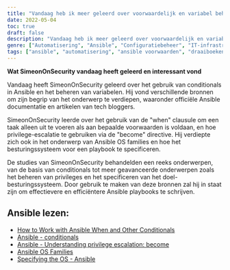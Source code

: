 ```yaml
---
title: "Vandaag heb ik meer geleerd over voorwaardelijk en variabel beheer van Ansible"
date: 2022-05-04
toc: true
draft: false
description: "Vandaag heb ik meer geleerd over voorwaardelijk en variabel beheer van Ansible"
genre: ["Automatisering", "Ansible", "Configuratiebeheer", "IT-infrastructuur", "DevOps", "Playbook ontwikkeling", "Variabel beheer", "Voorwaardelijke uitvoering"]
tags: ["ansible", "automatisering", "ansible voorwaarden", "draaiboeken", "ansible playbooks", "ansible playbook collecties", "ansible collecties", "variabelen", "Ansible-documentatie", "Tech bloggers", "Conditionals in Ansible", "Taakuitvoering", "Privilege-escalatie", "Richtlijn worden", "Ansible OS-families", "Besturingssysteem", "Efficiënte Playbook-ontwikkeling", "Dynamische Automatisering", "Best practices voor configuratiebeheer", "Infrastructuur Automatisering", "DevOps-tools", "Tips en trucs voor Ansible"]
---
```


**Wat SimeonOnSecurity vandaag heeft geleerd en interessant vond**

Vandaag heeft SimeonOnSecurity geleerd over het gebruik van conditionals in Ansible en het beheren van variabelen. Hij vond verschillende bronnen om zijn begrip van het onderwerp te verdiepen, waaronder officiële Ansible documentatie en artikelen van tech bloggers.

SimeonOnSecurity leerde over het gebruik van de "when" clausule om een taak alleen uit te voeren als aan bepaalde voorwaarden is voldaan, en hoe privilege-escalatie te gebruiken via de "become" directive. Hij verdiepte zich ook in het onderwerp van Ansible OS families en hoe het besturingssysteem voor een playbook te specificeren.

De studies van SimeonOnSecurity behandelden een reeks onderwerpen, van de basis van conditionals tot meer geavanceerde onderwerpen zoals het beheren van privileges en het specificeren van het doel-besturingssysteem. Door gebruik te maken van deze bronnen zal hij in staat zijn om effectievere en efficiëntere Ansible playbooks te schrijven.

## Ansible lezen:
- [How to Work with Ansible When and Other Conditionals](https://adamtheautomator.com/ansible-when/)
- [Ansible - conditionals](https://docs.ansible.com/ansible/latest/user_guide/playbooks_conditionals.html)
- [Ansible - Understanding privilege escalation: become](https://docs.ansible.com/ansible/latest/user_guide/become.html)
- [Ansible OS Families](https://techviewleo.com/list-of-ansible-os-family-distributions-facts/)
- [Specifying the OS - Ansible](https://stackoverflow.com/questions/33762738/specifying-the-os-ansible)
